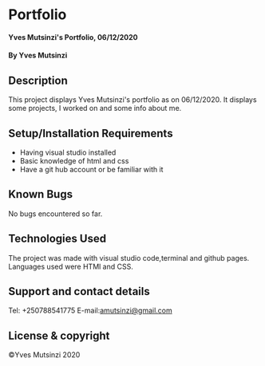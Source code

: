 # Portfolio
#### Yves Mutsinzi's Portfolio, 06/12/2020
#### By **Yves Mutsinzi**
## Description
This project displays Yves Mutsinzi's portfolio as on 06/12/2020. It displays some projects, I worked on and some info about me.
## Setup/Installation Requirements
* Having visual studio installed
* Basic knowledge of html and css
* Have a git hub account or be familiar with it
## Known Bugs
No bugs encountered so far. 
## Technologies Used
The project was made with visual studio code,terminal and github pages. Languages used were HTMl and CSS. 
## Support and contact details
Tel: +250788541775 E-mail:amutsinzi@gmail.com
## License & copyright
©️Yves Mutsinzi 2020
